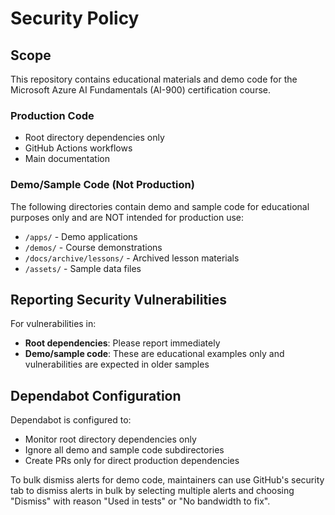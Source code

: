 # Security Policy

## Scope

This repository contains educational materials and demo code for the Microsoft Azure AI Fundamentals (AI-900) certification course. 

### Production Code
- Root directory dependencies only
- GitHub Actions workflows
- Main documentation

### Demo/Sample Code (Not Production)
The following directories contain demo and sample code for educational purposes only and are NOT intended for production use:
- `/apps/` - Demo applications
- `/demos/` - Course demonstrations
- `/docs/archive/lessons/` - Archived lesson materials
- `/assets/` - Sample data files

## Reporting Security Vulnerabilities

For vulnerabilities in:
- **Root dependencies**: Please report immediately
- **Demo/sample code**: These are educational examples only and vulnerabilities are expected in older samples

## Dependabot Configuration

Dependabot is configured to:
- Monitor root directory dependencies only
- Ignore all demo and sample code subdirectories
- Create PRs only for direct production dependencies

To bulk dismiss alerts for demo code, maintainers can use GitHub's security tab to dismiss alerts in bulk by selecting multiple alerts and choosing "Dismiss" with reason "Used in tests" or "No bandwidth to fix".